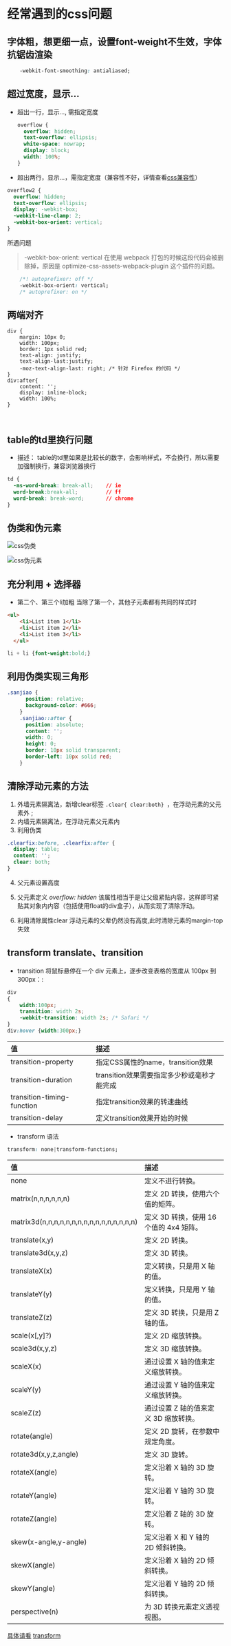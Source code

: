 # 经常遇到的css问题
## 字体粗，想更细一点，设置font-weight不生效，字体抗锯齿渲染
```css
    -webkit-font-smoothing: antialiased;

```
## 超过宽度，显示...
* 超出一行，显示..., 需指定宽度
  ```css
  overflow {
    overflow: hidden;
    text-overflow: ellipsis;
    white-space: nowrap;
    display: block;
    width: 100%;
  }
  ```
* 超出两行，显示...，需指定宽度（兼容性不好，详情查看[css兼容性](./css_compatibility.md)）
```css
overflow2 {
  overflow: hidden;
  text-overflow: ellipsis;
  display: -webkit-box;
  -webkit-line-clamp: 2;
  -webkit-box-orient: vertical;
}
```
所遇问题
> -webkit-box-orient: vertical 在使用 webpack 打包的时候这段代码会被删除掉，原因是 optimize-css-assets-webpack-plugin 这个插件的问题。

```css
    /*! autoprefixer: off */
    -webkit-box-orient: vertical;
    /* autoprefixer: on */
```

## 两端对齐

```
div {
    margin: 10px 0;
    width: 100px;
    border: 1px solid red;
    text-align: justify;
    text-align-last:justify;
    -moz-text-align-last: right; /* 针对 Firefox 的代码 */
}
div:after{
    content: '';
    display: inline-block;
    width: 100%;
}



```
## table的td里换行问题
* 描述： table的td里如果是比较长的数字，会影响样式，不会换行，所以需要加强制换行，兼容浏览器换行
```css
td {
  -ms-word-break: break-all;    // ie
  word-break:break-all;         // ff
  word-break: break-word;       // chrome
}
```

## 伪类和伪元素

![css伪类](./images/css.jpg)

![css伪元素](./images/css1.jpg)

## 充分利用 + 选择器
* 第二个、第三个li加粗 当除了第一个，其他子元素都有共同的样式时

```html
<ul>
    <li>List item 1</li>
    <li>List item 2</li>
    <li>List item 3</li>
  </ul>
```
```css
li + li {font-weight:bold;}
```

## 利用伪类实现三角形

```css
.sanjiao {
      position: relative;
      background-color: #666;
    }
    .sanjiao::after {
      position: absolute;
      content: '';
      width: 0;
      height: 0;
      border: 10px solid transparent;
      border-left: 10px solid red;
    }
```

## 清除浮动元素的方法

1. 外墙元素隔离法，新增clear标签  `.clear{ clear:both} `，在浮动元素的父元素外 ;
2. 内墙元素隔离法，在浮动元素父元素内
3. 利用伪类
```css
.clearfix:before, .clearfix:after {
  display: table;
  content: '';
  clear: both;
}
```
4. 父元素设置高度
5. 父元素定义 *overflow: hidden* 该属性相当于是让父级紧贴内容，这样即可紧贴其对象内内容（包括使用float的div盒子），从而实现了清除浮动。

6. 利用清除属性clear 浮动元素的父辈仍然没有高度,此时清除元素的margin-top失效

## transform translate、transition

* transition
将鼠标悬停在一个 div 元素上，逐步改变表格的宽度从 100px 到 300px：:
```css
div
{
    width:100px;
    transition: width 2s;
    -webkit-transition: width 2s; /* Safari */
}
div:hover {width:300px;}
```

|值|描述|
|:----|:----|
|transition-property|	指定CSS属性的name，transition效果|
|transition-duration	|transition效果需要指定多少秒或毫秒才能完成|
|transition-timing-function	|指定transition效果的转速曲线|
|transition-delay	|定义transition效果开始的时候|

* transform 语法
```css
transform: none|transform-functions;
```
|值	|描述|
|:---|:---|
|none	|定义不进行转换。
|matrix(n,n,n,n,n,n)	|定义 2D 转换，使用六个值的矩阵。
|matrix3d(n,n,n,n,n,n,n,n,n,n,n,n,n,n,n,n)|	定义 3D 转换，使用 16 个值的 4x4 矩阵。
|translate(x,y)	|定义 2D 转换。
|translate3d(x,y,z)	|定义 3D 转换。
|translateX(x)	|定义转换，只是用 X 轴的值。
|translateY(y)	|定义转换，只是用 Y 轴的值。
|translateZ(z)	|定义 3D 转换，只是用 Z 轴的值。
|scale(x[,y]?)	|定义 2D 缩放转换。
|scale3d(x,y,z)|	定义 3D 缩放转换。
|scaleX(x)	|通过设置 X 轴的值来定义缩放转换。
|scaleY(y)	|通过设置 Y 轴的值来定义缩放转换。
|scaleZ(z)	|通过设置 Z 轴的值来定义 3D 缩放转换。
|rotate(angle)	|定义 2D 旋转，在参数中规定角度。
|rotate3d(x,y,z,angle)|	定义 3D 旋转。
|rotateX(angle)	|定义沿着 X 轴的 3D 旋转。
|rotateY(angle)	|定义沿着 Y 轴的 3D 旋转。
|rotateZ(angle)	|定义沿着 Z 轴的 3D 旋转。
|skew(x-angle,y-angle)|	定义沿着 X 和 Y 轴的 2D 倾斜转换。
|skewX(angle)	|定义沿着 X 轴的 2D 倾斜转换。
|skewY(angle)	|定义沿着 Y 轴的 2D 倾斜转换。
|perspective(n)	|为 3D 转换元素定义透视视图。
[具体请看](./transform.html)
[transform](https://c.runoob.com/codedemo/3391)